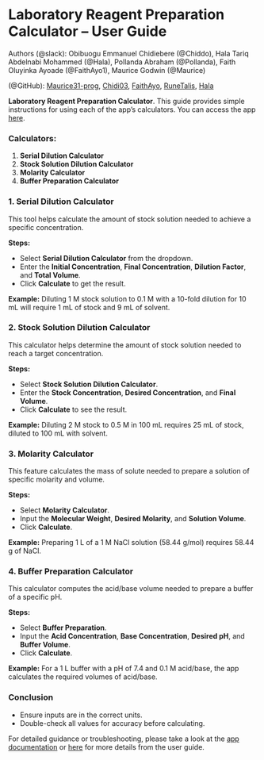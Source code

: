 # Laboratory Reagent Preparation Calculator – User Guide

Authors 
  (@slack): Obibuogu Emmanuel Chidiebere (@Chiddo), Hala Tariq Abdelnabi Mohammed (@Hala), Pollanda Abraham (@Pollanda), Faith Oluyinka Ayoade (@FaithAyo1), Maurice Godwin (@Maurice)

  (@GitHub): [Maurice31-prog](https://github.com/Maurice31-prog/Maurice31-prog), [Chidi03](https://github.com/Chidi03), [FaithAyo](https://github.com/FaithAyo), [RuneTalis](https://github.com/RuneTalis), [Hala](https://github.com/hala2024205)

**Laboratory Reagent Preparation Calculator**. This guide provides simple instructions for using each of the app’s calculators. You can access the app [here](https://halatariq.shinyapps.io/myapp/).

### Calculators:
1. **Serial Dilution Calculator**
2. **Stock Solution Dilution Calculator**
3. **Molarity Calculator**
4. **Buffer Preparation Calculator**

### 1. Serial Dilution Calculator
This tool helps calculate the amount of stock solution needed to achieve a specific concentration. 

**Steps:**
- Select **Serial Dilution Calculator** from the dropdown.
- Enter the **Initial Concentration**, **Final Concentration**, **Dilution Factor**, and **Total Volume**.
- Click **Calculate** to get the result.

**Example:** Diluting 1 M stock solution to 0.1 M with a 10-fold dilution for 10 mL will require 1 mL of stock and 9 mL of solvent.

### 2. Stock Solution Dilution Calculator
This calculator helps determine the amount of stock solution needed to reach a target concentration.

**Steps:**
- Select **Stock Solution Dilution Calculator**.
- Enter the **Stock Concentration**, **Desired Concentration**, and **Final Volume**.
- Click **Calculate** to see the result.

**Example:** Diluting 2 M stock to 0.5 M in 100 mL requires 25 mL of stock, diluted to 100 mL with solvent.

### 3. Molarity Calculator
This feature calculates the mass of solute needed to prepare a solution of specific molarity and volume.

**Steps:**
- Select **Molarity Calculator**.
- Input the **Molecular Weight**, **Desired Molarity**, and **Solution Volume**.
- Click **Calculate**.

**Example:** Preparing 1 L of a 1 M NaCl solution (58.44 g/mol) requires 58.44 g of NaCl.

### 4. Buffer Preparation Calculator
This calculator computes the acid/base volume needed to prepare a buffer of a specific pH.

**Steps:**
- Select **Buffer Preparation**.
- Input the **Acid Concentration**, **Base Concentration**, **Desired pH**, and **Buffer Volume**.
- Click **Calculate**.

**Example:** For a 1 L buffer with a pH of 7.4 and 0.1 M acid/base, the app calculates the required volumes of acid/base.

### Conclusion
- Ensure inputs are in the correct units.
- Double-check all values for accuracy before calculating.

For detailed guidance or troubleshooting, please take a look at the [app documentation](https://github.com/FaithAyo/HackBio_stage_2/blob/main/Documentation.md) or [here](https://github.com/FaithAyo/HackBio_stage_2/blob/main/User_Guide_%20Stage_2_Frontend_Bioinformatics.md) for more details from the user guide. 
